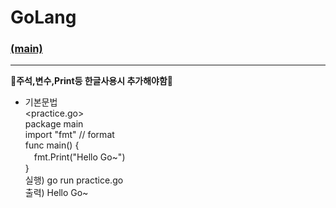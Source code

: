 # GoLang
### [(main)](/readme.md) 
* * *
:large_blue_diamond:**주석,변수,Print등 한글사용시 추가해야함**:large_blue_diamond:<br>
- 기본문법<br>
<practice.go><br>
package main<br>
import "fmt" // format<br>
func main() {<br>
　fmt.Print("Hello Go~")<br>
}<br>
실행) go run practice.go<br>
출력) Hello Go~<br>